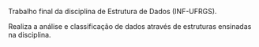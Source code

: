 Trabalho final da disciplina de Estrutura de Dados (INF-UFRGS).

Realiza a análise e classificação de dados através de estruturas ensinadas na disciplina.
